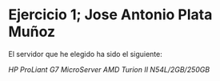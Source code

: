 # Ejercicio 1; Jose Antonio Plata Muñoz
El servidor que he elegido ha sido el siguiente:

*HP ProLiant G7 MicroServer AMD Turion II N54L/2GB/250GB*

